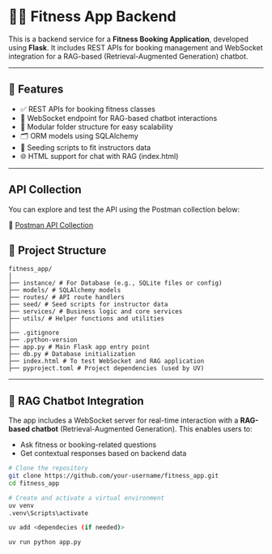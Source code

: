 # 🏋️‍♂️ Fitness App Backend

This is a backend service for a **Fitness Booking Application**, developed using **Flask**. It includes REST APIs for booking management and WebSocket integration for a RAG-based (Retrieval-Augmented Generation) chatbot.

---

## 🚀 Features

- ✅ REST APIs for booking fitness classes
- 💬 WebSocket endpoint for RAG-based chatbot interactions 
- 🧩 Modular folder structure for easy scalability
- 🗂️ ORM models using SQLAlchemy
- 🧪 Seeding scripts to fit instructors data
- 🌐 HTML support for chat with RAG  (index.html)

---

## API Collection

You can explore and test the API using the Postman collection below:

🔗 [Postman API Collection](https://web.postman.co/workspace/My-Workspace~739c091f-fac6-4ec3-8c9b-2b6b7c00b634/collection/40300563-5eaa2d2d-a044-401d-a732-3f040e01c7eb?action=share&source=copy-link&creator=40300563)


## 📁 Project Structure
```
fitness_app/
│
├── instance/ # For Database (e.g., SQLite files or config)
├── models/ # SQLAlchemy models
├── routes/ # API route handlers
├── seed/ # Seed scripts for instructor data
├── services/ # Business logic and core services
├── utils/ # Helper functions and utilities
│
├── .gitignore
├── .python-version
├── app.py # Main Flask app entry point
├── db.py # Database initialization
├── index.html # To test WebSocket and RAG application
├── pyproject.toml # Project dependencies (used by UV)
```

---

## 🧠 RAG Chatbot Integration

The app includes a WebSocket server for real-time interaction with a **RAG-based chatbot** (Retrieval-Augmented Generation). This enables users to:
- Ask fitness or booking-related questions
- Get contextual responses based on backend data


```bash
# Clone the repository
git clone https://github.com/your-username/fitness_app.git
cd fitness_app

# Create and activate a virtual environment
uv venv
.venv\Scripts\activate

uv add <dependecies (if needed)>

uv run python app.py
